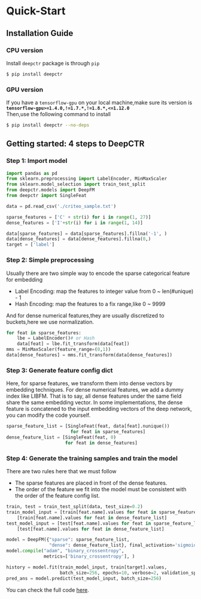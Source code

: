 # Quick-Start

## Installation Guide
### CPU version
Install `deepctr` package is through `pip` 
```bash
$ pip install deepctr
```
### GPU version
If you have a `tensorflow-gpu` on your local machine,make sure its version is
**`tensorflow-gpu>=1.4.0,!=1.7.*,!=1.8.*,<=1.12.0`**  
Then,use the following command to install
```bash
$ pip install deepctr --no-deps
```
## Getting started: 4 steps to DeepCTR


### Step 1: Import model


```python
import pandas as pd
from sklearn.preprocessing import LabelEncoder, MinMaxScaler
from sklearn.model_selection import train_test_split
from deepctr.models import DeepFM
from deepctr import SingleFeat

data = pd.read_csv('./criteo_sample.txt')

sparse_features = ['C' + str(i) for i in range(1, 27)]
dense_features = ['I'+str(i) for i in range(1, 14)]

data[sparse_features] = data[sparse_features].fillna('-1', )
data[dense_features] = data[dense_features].fillna(0,)
target = ['label']
```
    


### Step 2: Simple preprocessing


Usually there are two simple way to encode the sparse categorical feature for embedding

- Label Encoding: map the features to integer value from 0 ~ len(#unique) - 1
- Hash Encoding: map the features to a fix range,like 0 ~ 9999

And for dense numerical features,they are usually  discretized to buckets,here we use normalization.

```python
for feat in sparse_features:
    lbe = LabelEncoder()# or Hash
    data[feat] = lbe.fit_transform(data[feat])
mms = MinMaxScaler(feature_range=(0,1))
data[dense_features] = mms.fit_transform(data[dense_features])
```


### Step 3: Generate feature config dict

Here, for sparse features, we transform them into dense vectors by embedding techniques.
For dense numerical features, we add a dummy index like LIBFM.
That is to say, all dense features under the same field share the same embedding vector.
In some implementations, the dense feature is concatened to the input embedding vectors of the deep network, you can modify the code yourself.

```python
sparse_feature_list = [SingleFeat(feat, data[feat].nunique())
                        for feat in sparse_features]
dense_feature_list = [SingleFeat(feat, 0)
                      for feat in dense_features]
```

### Step 4: Generate the training samples and train the model

There are two rules here that we must follow

  - The sparse features are placed in front of the dense features.
  - The order of the feature we fit into the model must be consistent with the order of the feature config list.


```python
train, test = train_test_split(data, test_size=0.2)
train_model_input = [train[feat.name].values for feat in sparse_feature_list] + \
    [train[feat.name].values for feat in dense_feature_list]
test_model_input = [test[feat.name].values for feat in sparse_feature_list] + \
    [test[feat.name].values for feat in dense_feature_list]

model = DeepFM({"sparse": sparse_feature_list,
                "dense": dense_feature_list}, final_activation='sigmoid')
model.compile("adam", "binary_crossentropy",
              metrics=['binary_crossentropy'], )

history = model.fit(train_model_input, train[target].values,
                    batch_size=256, epochs=10, verbose=2, validation_split=0.2, )
pred_ans = model.predict(test_model_input, batch_size=256)

```
You can check the full code [here](./Examples.html#classification-criteo).








